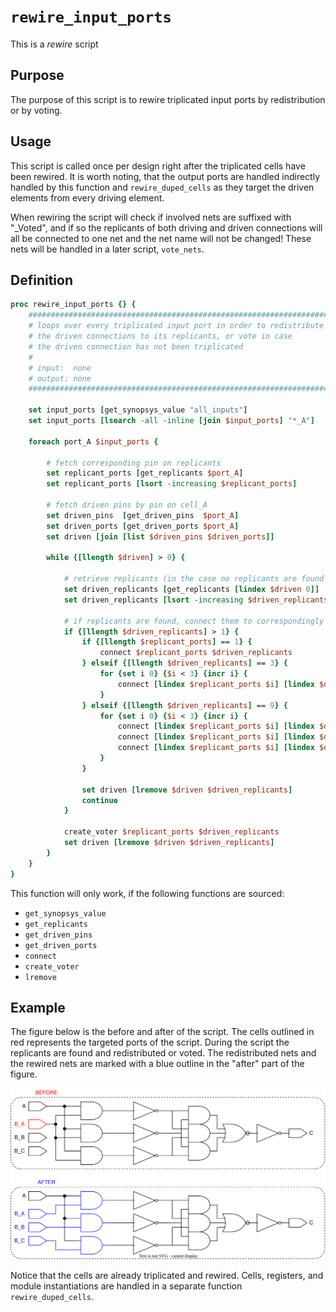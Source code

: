 # ```rewire_input_ports```

This is a *rewire* script

## Purpose

The purpose of this script is to rewire triplicated input ports by redistribution or by voting.

## Usage

This script is called once per design right after the triplicated cells have been rewired. It is worth noting, that the output ports are handled indirectly handled by this function and ```rewire_duped_cells``` as they target the driven elements from every driving element.

When rewiring the script will check if involved nets are suffixed with "_Voted", and if so the replicants of both driving and driven connections will all be connected to one net and the net name will not be changed! These nets will be handled in a later script, ```vote_nets```.


## Definition

```tcl
proc rewire_input_ports {} {
    ###########################################################################
    # loops over every triplicated input port in order to redistribute 
    # the driven connections to its replicants, or vote in case 
    # the driven connection has not been triplicated
    #
    # input:  none
    # output: none
    ###########################################################################

    set input_ports [get_synopsys_value "all_inputs"]
    set input_ports [lsearch -all -inline [join $input_ports] "*_A"]
    
    foreach port_A $input_ports {

        # fetch corresponding pin on replicants
        set replicant_ports [get_replicants $port_A]
        set replicant_ports [lsort -increasing $replicant_ports]

        # fetch driven pins by pin on cell_A
        set driven_pins  [get_driven_pins  $port_A]
        set driven_ports [get_driven_ports $port_A]
        set driven [join [list $driven_pins $driven_ports]]

        while {[llength $driven] > 0} {

            # retrieve replicants (in the case no replicants are found the function returns the input!)
            set driven_replicants [get_replicants [lindex $driven 0]]
            set driven_replicants [lsort -increasing $driven_replicants]

            # if replicants are found, connect them to correspondingly
            if {[llength $driven_replicants] > 1} {
                if {[llength $replicant_ports] == 1} {
                    connect $replicant_ports $driven_replicants
                } elseif {[llength $driven_replicants] == 3} {
                    for {set i 0} {$i < 3} {incr i} {
                        connect [lindex $replicant_ports $i] [lindex $driven_replicants $i]
                    }
                } elseif {[llength $driven_replicants] == 9} {
                    for {set i 0} {$i < 3} {incr i} {
                        connect [lindex $replicant_ports $i] [lindex $driven_replicants $i]
                        connect [lindex $replicant_ports $i] [lindex $driven_replicants [expr $i + 3]]
                        connect [lindex $replicant_ports $i] [lindex $driven_replicants [expr $i + 6]]
                    }
                }

                set driven [lremove $driven $driven_replicants]
                continue
            }

            create_voter $replicant_ports $driven_replicants
            set driven [lremove $driven $driven_replicants]
        }
    }
}
```

This function will only work, if the following functions are sourced:

* ```get_synopsys_value```
* ```get_replicants```
* ```get_driven_pins```
* ```get_driven_ports```
* ```connect```
* ```create_voter```
* ```lremove```

## Example

The figure below is the before and after of the script. The cells outlined in red represents the targeted ports of the script. During the script the replicants are found and redistributed or voted. The redistributed nets and the rewired nets are marked with a blue outline in the "after" part of the figure.

<picture>
  <source media="(prefers-color-scheme: dark)" srcset="../figures/dark-mode/rewire_scripts/rewire_input_ports.drawio.svg">
  <img alt="Small example of the rewire_input_ports affecting a port." src="../figures/light-mode/rewire_scripts/rewire_input_ports.drawio.svg">
</picture>

Notice that the cells are already triplicated and rewired. Cells, registers, and module instantiations are handled in a separate function ```rewire_duped_cells```.
